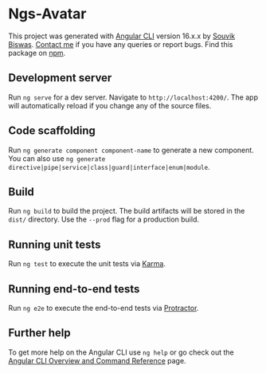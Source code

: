 # Ngs-Avatar

This project was generated with [Angular CLI](https://github.com/angular/angular-cli) version 16.x.x by [Souvik Biswas](https://github.com/souvikbiswas1998). [Contact me](mailto:souvik.biswas1998@gmail.com) if you have any queries or report bugs. Find this package on [npm](https://www.npmjs.com/package/ngs-avatar).

## Development server

Run `ng serve` for a dev server. Navigate to `http://localhost:4200/`. The app will automatically reload if you change any of the source files.

## Code scaffolding

Run `ng generate component component-name` to generate a new component. You can also use `ng generate directive|pipe|service|class|guard|interface|enum|module`.

## Build

Run `ng build` to build the project. The build artifacts will be stored in the `dist/` directory. Use the `--prod` flag for a production build.

## Running unit tests

Run `ng test` to execute the unit tests via [Karma](https://karma-runner.github.io).

## Running end-to-end tests

Run `ng e2e` to execute the end-to-end tests via [Protractor](http://www.protractortest.org/).

## Further help

To get more help on the Angular CLI use `ng help` or go check out the [Angular CLI Overview and Command Reference](https://angular.io/cli) page.
